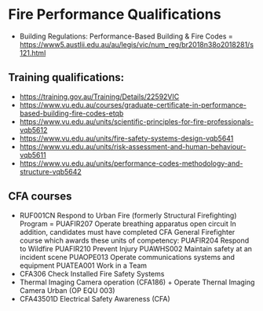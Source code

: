 # Fire Performance Qualifications

 - Building Regulations: Performance-Based Building & Fire Codes = https://www5.austlii.edu.au/au/legis/vic/num_reg/br2018n38o2018281/s121.html

## Training qualifications:
 - https://training.gov.au/Training/Details/22592VIC
 - https://www.vu.edu.au/courses/graduate-certificate-in-performance-based-building-fire-codes-etqb
 - https://www.vu.edu.au/units/scientific-principles-for-fire-professionals-vqb5612
 - https://www.vu.edu.au/units/fire-safety-systems-design-vqb5641
 - https://www.vu.edu.au/units/risk-assessment-and-human-behaviour-vqb5611
 - https://www.vu.edu.au/units/performance-codes-methodology-and-structure-vqb5642

## CFA courses
 - RUF001CN Respond to Urban Fire (formerly Structural Firefighting) Program = PUAFIR207 Operate breathing apparatus open circuit In addition, candidates must have completed CFA General Firefighter course which awards these units of competency: PUAFIR204 Respond to Wildfire PUAFIR210 Prevent Injury PUAWHS002 Maintain safety at an incident scene PUAOPE013 Operate communications systems and equipment PUATEA001 Work in a Team
 - CFA306 Check Installed Fire Safety Systems
 - Thermal Imaging Camera operation (CFA186) + Operate Thernal Imaging Camera Urban (OP EQU 003)
 - CFA43501D Electrical Safety Awareness (CFA)

